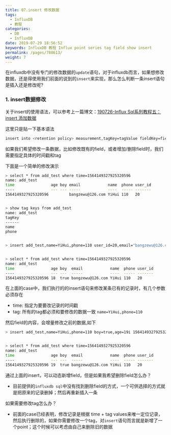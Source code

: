 ```yaml
---
title: 07.insert 修改数据
tags: 
  - InfluxDB
  - 教程
categories: 
  - DB
  - InfluxDB
date: 2019-07-29 18:56:52
keywords: InfluxDB 教程 Influx point series tag field show insert
permalink: /pages/788613/
weight: 7
---
```


在influxdb中没有专门的修改数据的`update`语句，对于influxdb而言，如果想修改数据，还是得使用我们前面的说到的`insert`来实现，那么怎么判断一条insert语句是插入还是修改呢?

<!-- more -->

### 1. insert数据修改

关于insert的使用语法，可以参考上一篇博文：[190726-Influx Sql系列教程五：insert 添加数据
](https://blog.hhui.top/hexblog/2019/07/26/190726-Influx-Sql%E7%B3%BB%E5%88%97%E6%95%99%E7%A8%8B%E4%BA%94%EF%BC%9Ainsert-%E6%B7%BB%E5%8A%A0%E6%95%B0%E6%8D%AE/)

这里只是贴一下基本语法

```bash
insert into <retention policy> measurement,tagKey=tagValue fieldKey=fieldValue timestamp
```

如果我们希望修改一条数据，比如修改既有的field，或者增加/删除field时，我们需要指定具体的时间戳和tag


下面是一个简单的修改演示

```bash
> select * from add_test where time=1564149327925320596
name: add_test
time                age boy email            name  phone user_id
----                --- --- -----            ----  ----- -------
1564149327925320596         bangzewu@126.com YiHui 110   20


> show tag keys from add_test
name: add_test
tagKey
------
name
phone


> insert add_test,name=YiHui,phone=110 user_id=20,email="bangzewu@126.com",boy=true,age=18i 1564149327925320596


> select * from add_test where time=1564149327925320596
name: add_test
time                age boy  email            name  phone user_id
----                --- ---  -----            ----  ----- -------
1564149327925320596 18  true bangzewu@126.com YiHui 110   20
```

在上面的case中，我们执行的的insert语句来修改某条已有的记录时，有几个参数必须存在

- time: 指定为要要改记录的时间戳
- tag: 所有的tag都必须和要修改的数据一致 `name=YiHui,phone=110`

然后field的内容，会增量修改之前的数据,如下

```bash
> insert add_test,name=YiHui,phone=110 boy=true,age=19i 1564149327925320596


> select * from add_test where time=1564149327925320596
name: add_test
time                age boy  email            name  phone user_id
----                --- ---  -----            ----  ----- -------
1564149327925320596 19  true bangzewu@126.com YiHui 110   20
```

通过上面的insert，可以动态新增field，但是如果我希望删除field怎么办？

- 目前提供的`influxdb sql`中没有找到删除field的方式，一个可供选择的方式就是把原来的记录删掉；然后再重新插入一条


如果需要修改tag怎么办？

- 前面的case已经表明，修改记录是根据 time + tag values来唯一定位记录，然后执行删除的，如果你需要修改一个tag，对`insert`语句而言就是新增了一个point；这个时候可以考虑由自己来删除旧的数据

